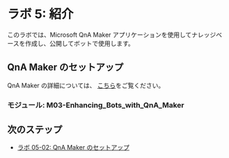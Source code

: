 ﻿---
lab:
    title: 'ラボ 5: 紹介'
    module: 'モジュール 3: QnA Maker でのボットの拡張'
---

# ラボ 5: 紹介

このラボでは、Microsoft QnA Maker アプリケーションを使用してナレッジベースを作成し、公開してボットで使用します。

## QnA Maker のセットアップ

QnA Maker の詳細については、 [こちら](https://docs.microsoft.com/ja-jp/azure/cognitive-services/qnamaker/overview/overview)をご覧ください。

### モジュール: M03-Enhancing_Bots_with_QnA_Maker

## 次のステップ

-   [ラボ 05-02: QnA Maker のセットアップ](../Lab5-QnA/02-QnAMaker_Setup.md)

